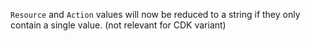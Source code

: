 `Resource` and `Action` values will now be reduced to a string if they only contain a single value. (not relevant for CDK variant)
